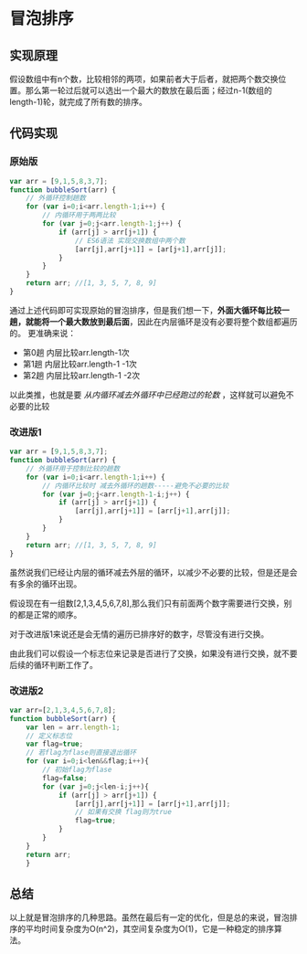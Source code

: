 # 冒泡排序
## 实现原理
假设数组中有n个数，比较相邻的两项，如果前者大于后者，就把两个数交换位置。那么第一轮过后就可以选出一个最大的数放在最后面；经过n-1(数组的length-1)轮，就完成了所有数的排序。

## 代码实现

### 原始版
```js
var arr = [9,1,5,8,3,7];
function bubbleSort(arr) {
    // 外循环控制趟数
    for (var i=0;i<arr.length-1;i++) {
        // 内循环用于两两比较
        for (var j=0;j<arr.length-1;j++) {
            if (arr[j] > arr[j+1]) {
                // ES6语法 实现交换数组中两个数
                [arr[j],arr[j+1]] = [ar[j+1],arr[j]];
            }
        }
    }
    return arr; //[1, 3, 5, 7, 8, 9]
}
```
通过上述代码即可实现原始的冒泡排序，但是我们想一下，**外面大循环每比较一趟，就能将一个最大数放到最后面**，因此在内层循环是没有必要将整个数组都遍历的。
更准确来说：
* 第0趟 内层比较arr.length-1次
* 第1趟 内层比较arr.length-1 -1次
* 第2趟 内层比较arr.length-1 -2次

以此类推，也就是要 *从内循环减去外循环中已经跑过的轮数* ，这样就可以避免不必要的比较

### 改进版1
```js
var arr = [9,1,5,8,3,7];
function bubbleSort(arr) {
    // 外循环用于控制比较的趟数
    for (var i=0;i<arr.length-1;i++) {
        // 内循环比较时 减去外循环的趟数-----避免不必要的比较
        for (var j=0;j<arr.length-1-i;j++) {
            if (arr[j] > arr[j+1]) {
                [arr[j],arr[j+1]] = [arr[j+1],arr[j]];
            }
        }
    }
    return arr; //[1, 3, 5, 7, 8, 9]
}
```

虽然说我们已经让内层的循环减去外层的循环，以减少不必要的比较，但是还是会有多余的循环出现。

假设现在有一组数[2,1,3,4,5,6,7,8],那么我们只有前面两个数字需要进行交换，别的都是正常的顺序。

对于改进版1来说还是会无情的遍历已排序好的数字，尽管没有进行交换。

由此我们可以假设一个标志位来记录是否进行了交换，如果没有进行交换，就不要后续的循环判断工作了。

### 改进版2
```js
var arr=[2,1,3,4,5,6,7,8];
function bubbleSort(arr) {
    var len = arr.length-1;
    // 定义标志位
    var flag=true;
    // 若flag为flase则直接退出循环
    for (var i=0;i<len&&flag;i++){
        // 初始flag为flase
        flag=false;
        for (var j=0;j<len-i;j++){
            if (arr[j] > arr[j+1]) {
                [arr[j],arr[j+1]] = [arr[j+1],arr[j]];
                // 如果有交换 flag则为true
                flag=true;
            }
        }
    }
    return arr;
    }
```

## 总结

以上就是冒泡排序的几种思路。虽然在最后有一定的优化，但是总的来说，冒泡排序的平均时间复杂度为O(n^2)，其空间复杂度为O(1)，它是一种稳定的排序算法。
